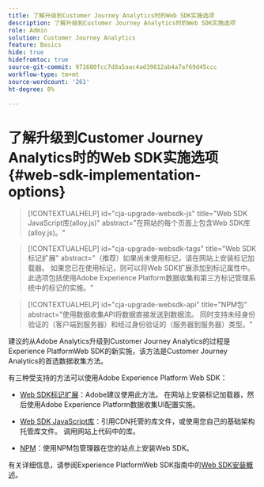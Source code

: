 ```yaml
---
title: 了解升级到Customer Journey Analytics时的Web SDK实施选项
description: 了解升级到Customer Journey Analytics时的Web SDK实施选项
role: Admin
solution: Customer Journey Analytics
feature: Basics
hide: true
hidefromtoc: true
source-git-commit: 971600fcc7d8a5aac4ad39812ab4a7af69d45ccc
workflow-type: tm+mt
source-wordcount: '261'
ht-degree: 0%

---
```


# 了解升级到Customer Journey Analytics时的Web SDK实施选项 {#web-sdk-implementation-options}

<!-- markdownlint-disable MD034 -->

>[!CONTEXTUALHELP]
>id="cja-upgrade-websdk-js"
>title="Web SDK JavaScript库(alloy.js)"
>abstract="在网站的每个页面上包含Web SDK库(alloy.js)。"

<!-- markdownlint-enable MD034 -->

<!-- markdownlint-disable MD034 -->

>[!CONTEXTUALHELP]
>id="cja-upgrade-websdk-tags"
>title="Web SDK标记扩展"
>abstract="（推荐）如果尚未使用标记，请在网站上安装标记加载器。 如果您已在使用标记，则可以将Web SDK扩展添加到标记属性中。 此选项包括使用Adobe Experience Platform数据收集和第三方标记管理系统中的标记的实施。"

<!-- markdownlint-enable MD034 -->

<!-- markdownlint-disable MD034 -->

>[!CONTEXTUALHELP]
>id="cja-upgrade-websdk-api"
>title="NPM包"
>abstract="使用数据收集API将数据直接发送到数据流。 同时支持未经身份验证的（客户端到服务器）和经过身份验证的（服务器到服务器）类型。"

<!-- markdownlint-enable MD034 -->

建议的从Adobe Analytics升级到Customer Journey Analytics的过程是Experience PlatformWeb SDK的新实施，该方法是Customer Journey Analytics的首选数据收集方法。

有三种受支持的方法可以使用Adobe Experience Platform Web SDK：

* [Web SDK标记扩展](https://experienceleague.adobe.com/en/docs/experience-platform/web-sdk/install/extension)：Adobe建议使用此方法。 在网站上安装标记加载器，然后使用Adobe Experience Platform数据收集UI配置实施。

* [Web SDK JavaScript库](https://experienceleague.adobe.com/en/docs/experience-platform/web-sdk/install/library)：引用CDN托管的库文件，或使用您自己的基础架构托管库文件。 调用网站上代码中的库。

* [NPM](https://experienceleague.adobe.com/en/docs/experience-platform/web-sdk/install/npm)：使用NPM包管理器在您的站点上安装Web SDK。

有关详细信息，请参阅Experience PlatformWeb SDK指南中的[Web SDK安装概述](https://experienceleague.adobe.com/en/docs/experience-platform/web-sdk/install/overview)。



